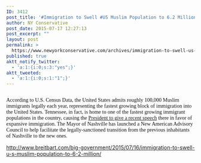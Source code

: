 ```yaml
---
ID: 3412
post_title: '#Immigration to Swell #US Muslim Population to 6.2 Million #SecureTheBorder #WakeUpAmerica'
author: NY Conservative
post_date: 2015-07-17 12:27:13
post_excerpt: ""
layout: post
permalink: >
  https://www.newyorkconservative.com/archives/immigration-to-swell-us-muslim-population-to-6-2-million-securetheborder-wakeupamerica/
published: true
aktt_notify_twitter:
  - 'a:1:{i:0;s:3:"yes";}'
aktt_tweeted:
  - 'a:1:{i:0;s:1:"1";}'
---
```

<p><img src="http://www.newyorkconservative.com/wp-content/uploads/2015/07/071715_1626_Immigration1.jpg" alt="" />
	</p><p><span style="color:#111111;font-family:Georgia">According to U.S. Census Data, the United States admits roughly 100,000 Muslim immigrants legally each year, representing the fastest growing block of immigration into the United States. Tennessee, in fact, is home to one of the fastest growing immigrant populations in the country, causing the <a href="https://www.whitehouse.gov/the-press-office/2014/12/09/remarks-president-immigration-town-hall-nashville-tennessee">President to give a recent speech</a> there in favor of expansive immigration. The Mayor of Nashville has launched a New American Advisory Council to help facilitate the legally-sanctioned transition from the previous inhabitants of Nashville to the new ones.</span>
	</p><p><a href="http://www.breitbart.com/big-government/2015/07/16/immigration-to-swell-u-s-muslim-population-to-6-2-million/">http://www.breitbart.com/big-government/2015/07/16/immigration-to-swell-u-s-muslim-population-to-6-2-million/</a>
	</p>